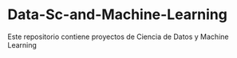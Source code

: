 # Data-Sc-and-Machine-Learning

Este repositorio contiene proyectos de Ciencia de Datos y Machine Learning
